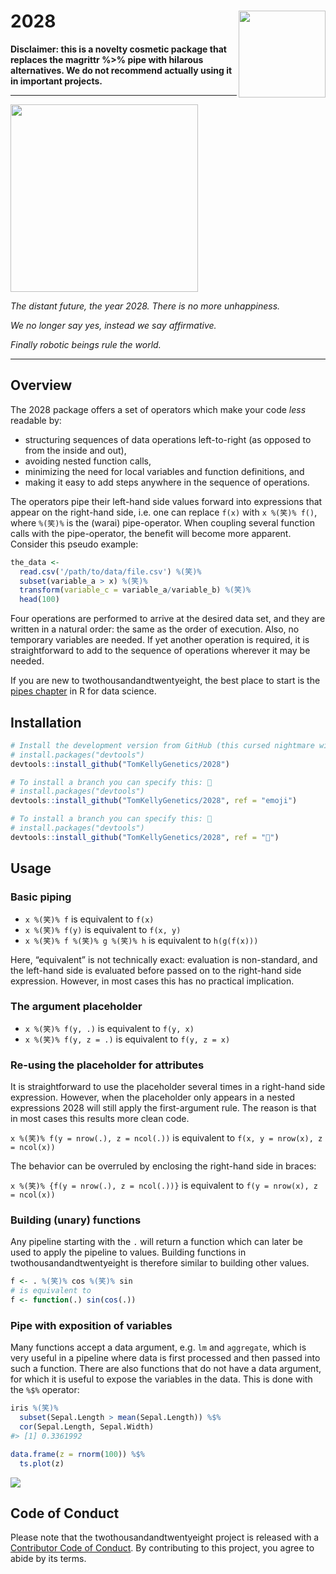 
<!-- README.md is generated from README.Rmd. Please edit that file -->

# 2028 <a href='https://twitter.com/tomkXY/status/1335275638932918272'><img src='https://nugalis.com/japanese/vocabulary/image/3142/v1-/warai-laughlaughtersmile.jpg' align="right" height="139" /></a>

**Disclaimer: this is a novelty cosmetic package that replaces the magrittr %>% pipe with hilarous alternatives. We do not recommend actually using it in important projects.**

---------------------------

<img src='https://vignette.wikia.nocookie.net/flightoftheconchords/images/2/29/1x01_-_Robots.jpg/revision/latest?cb=20090216043850' align="center" height="300" /></a>

_The distant future, the year 2028. There is no more unhappiness._

_We no longer say yes, instead we say affirmative._

_Finally robotic beings rule the world._

---------------------------

## Overview

The 2028 package offers a set of operators which make your code _less_
readable by:

  - structuring sequences of data operations left-to-right (as opposed
    to from the inside and out),
  - avoiding nested function calls,
  - minimizing the need for local variables and function definitions,
    and
  - making it easy to add steps anywhere in the sequence of operations.

The operators pipe their left-hand side values forward into expressions
that appear on the right-hand side, i.e. one can replace `f(x)` with `x
%(笑)% f()`, where `%(笑)%` is the (warai) pipe-operator. When coupling several
function calls with the pipe-operator, the benefit will become more
apparent. Consider this pseudo example:

``` r
the_data <-
  read.csv('/path/to/data/file.csv') %(笑)%
  subset(variable_a > x) %(笑)%
  transform(variable_c = variable_a/variable_b) %(笑)%
  head(100)
```

Four operations are performed to arrive at the desired data set, and
they are written in a natural order: the same as the order of execution.
Also, no temporary variables are needed. If yet another operation is
required, it is straightforward to add to the sequence of operations
wherever it may be needed.

If you are new to twothousandandtwentyeight, the best place to start is the [pipes
chapter](https://r4ds.had.co.nz/pipes.html) in R for data science.

## Installation

``` r
# Install the development version from GitHub (this cursed nightmare will never be on CRAN):
# install.packages("devtools")
devtools::install_github("TomKellyGenetics/2028")
```

``` r
# To install a branch you can specify this: 🤣
# install.packages("devtools")
devtools::install_github("TomKellyGenetics/2028", ref = "emoji")
```

``` r
# To install a branch you can specify this: 💩
# install.packages("devtools")
devtools::install_github("TomKellyGenetics/2028", ref = "💩")
```

## Usage

### Basic piping

  - `x %(笑)% f` is equivalent to `f(x)`
  - `x %(笑)% f(y)` is equivalent to `f(x, y)`
  - `x %(笑)% f %(笑)% g %(笑)% h` is equivalent to `h(g(f(x)))`

Here, “equivalent” is not technically exact: evaluation is non-standard,
and the left-hand side is evaluated before passed on to the right-hand
side expression. However, in most cases this has no practical
implication.

### The argument placeholder

  - `x %(笑)% f(y, .)` is equivalent to `f(y, x)`
  - `x %(笑)% f(y, z = .)` is equivalent to `f(y, z = x)`

### Re-using the placeholder for attributes

It is straightforward to use the placeholder several times in a
right-hand side expression. However, when the placeholder only appears
in a nested expressions 2028 will still apply the first-argument
rule. The reason is that in most cases this results more clean code.

`x %(笑)% f(y = nrow(.), z = ncol(.))` is equivalent to `f(x, y = nrow(x),
z = ncol(x))`

The behavior can be overruled by enclosing the right-hand side in
braces:

`x %(笑)% {f(y = nrow(.), z = ncol(.))}` is equivalent to `f(y = nrow(x), z
= ncol(x))`

### Building (unary) functions

Any pipeline starting with the `.` will return a function which can
later be used to apply the pipeline to values. Building functions in
twothousandandtwentyeight is therefore similar to building other values.

``` r
f <- . %(笑)% cos %(笑)% sin 
# is equivalent to 
f <- function(.) sin(cos(.)) 
```

### Pipe with exposition of variables

Many functions accept a data argument, e.g. `lm` and `aggregate`, which
is very useful in a pipeline where data is first processed and then
passed into such a function. There are also functions that do not have a
data argument, for which it is useful to expose the variables in the
data. This is done with the `%$%` operator:

``` r
iris %(笑)%
  subset(Sepal.Length > mean(Sepal.Length)) %$%
  cor(Sepal.Length, Sepal.Width)
#> [1] 0.3361992

data.frame(z = rnorm(100)) %$%
  ts.plot(z)
```

![](man/figures/exposition-1.png)<!-- -->

## Code of Conduct

Please note that the twothousandandtwentyeight project is released with a [Contributor
Code of Conduct](https://twothousandandtwentyeight.tidyverse.org/CODE_OF_CONDUCT.html).
By contributing to this project, you agree to abide by its terms.
